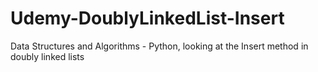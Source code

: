 # Udemy-DoublyLinkedList-Insert
Data Structures and Algorithms - Python, looking at the Insert method in doubly linked lists

